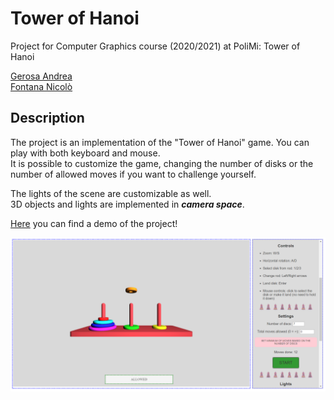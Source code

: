 # Tower of Hanoi
Project for Computer Graphics course (2020/2021) at PoliMi: Tower of Hanoi

[Gerosa Andrea](https://github.com/Jerry98x)<br>
[Fontana Nicolò](https://github.com/NicoloFontana)
## Description
The project is an implementation of the "Tower of Hanoi" game. You can play with both keyboard and mouse.<br>
It is possible to customize the game, changing the number of disks or the number of allowed moves if you want to challenge yourself.

The lights of the scene are customizable as well.<br>
3D objects and lights are implemented in **_camera space_**.

[Here](https://jerry98x.github.io/Tower_of_Hanoi_Computer_Graphics_2021_PoliMi/) you can find a demo of the project!

![alt text](https://github.com/Jerry98x/Tower_of_Hanoi_Computer_Graphics_2021_PoliMi/blob/main/hanoi.png?raw=true)
